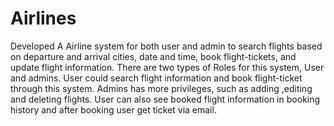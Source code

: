 # Airlines
Developed A Airline system for both user and admin to search flights based on departure and arrival cities, date and time, book flight-tickets, and update flight information. There are two types of Roles for this system, User and admins. User could search flight information and book flight-ticket through this system. Admins  has more privileges, such as adding ,editing and deleting flights. User can also see booked flight information in booking history and after booking user get ticket via email.
